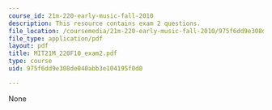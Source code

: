 ```yaml
---
course_id: 21m-220-early-music-fall-2010
description: This resource contains exam 2 questions.
file_location: /coursemedia/21m-220-early-music-fall-2010/975f6dd9e308de040abb3e104195f0d0_MIT21M_220F10_exam2.pdf
file_type: application/pdf
layout: pdf
title: MIT21M_220F10_exam2.pdf
type: course
uid: 975f6dd9e308de040abb3e104195f0d0

---
```

None